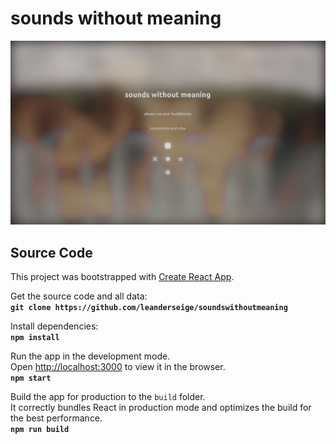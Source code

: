 # sounds without meaning

![screenshot](public/swom-illustration.png)


## Source Code

This project was bootstrapped with [Create React App](https://github.com/facebook/create-react-app).

Get the source code and all data:<br />
**`git clone https://github.com/leanderseige/soundswithoutmeaning`**

Install dependencies:<br />
**`npm install`**

Run the app in the development mode.<br />
Open [http://localhost:3000](http://localhost:3000) to view it in the browser.<br />
**`npm start`**

Build the app for production to the `build` folder.<br />
It correctly bundles React in production mode and optimizes the build for the best performance.<br />
**`npm run build`**
